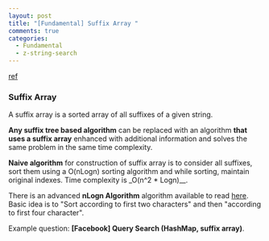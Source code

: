 ```yaml
---
layout: post
title: "[Fundamental] Suffix Array "
comments: true
categories:
  - Fundamental
  - z-string-search
---
```


[ref](http://www.geeksforgeeks.org/suffix-array-set-1-introduction/)

### Suffix Array

A suffix array is a sorted array of all suffixes of a given string.

**Any suffix tree based algorithm** can be replaced with an algorithm **that uses a suffix array** enhanced with additional information and solves the same problem in the same time complexity.

**Naive algorithm** for construction of suffix array is to consider all suffixes, sort them using a O(nLogn) sorting algorithm and while sorting, maintain original indexes. Time complexity is \_O(n^2 \* Logn)\_\_.

There is an advanced **nLogn Algorithm** algorithm available to read [here](http://www.geeksforgeeks.org/suffix-array-set-2-a-nlognlogn-algorithm/). Basic idea is to "Sort according to first two characters" and then "according to first four character".

Example question: **[Facebook] Query Search (HashMap, suffix array)**.

